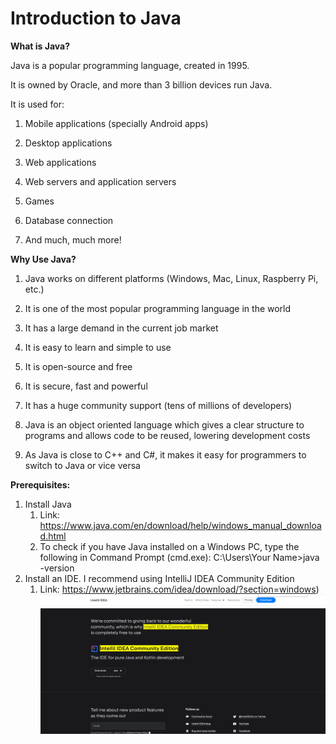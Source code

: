 # Introduction to Java

**What is Java?**

Java is a popular programming language, created in 1995.

It is owned by Oracle, and more than 3 billion devices run Java.

It is used for:

1. Mobile applications (specially Android apps)

2. Desktop applications

3. Web applications

4. Web servers and application servers

5. Games

6. Database connection

7. And much, much more!

**Why Use Java?**

1. Java works on different platforms (Windows, Mac, Linux, Raspberry Pi, etc.)

2. It is one of the most popular programming language in the world

3. It has a large demand in the current job market

4. It is easy to learn and simple to use

5. It is open-source and free

6. It is secure, fast and powerful

7. It has a huge community support (tens of millions of developers)

8. Java is an object oriented language which gives a clear structure to programs and allows code to be reused, lowering development costs

9. As Java is close to C++ and C#, it makes it easy for programmers to switch to Java or vice versa

**Prerequisites:**
1. Install Java
   1. Link: https://www.java.com/en/download/help/windows_manual_download.html 
   2. To check if you have Java installed on a Windows PC, type the following in Command Prompt (cmd.exe): C:\Users\Your Name>java -version
2. Install an IDE. I recommend using IntelliJ IDEA Community Edition
   1. Link: https://www.jetbrains.com/idea/download/?section=windows)
   ![img.png](img.png)
